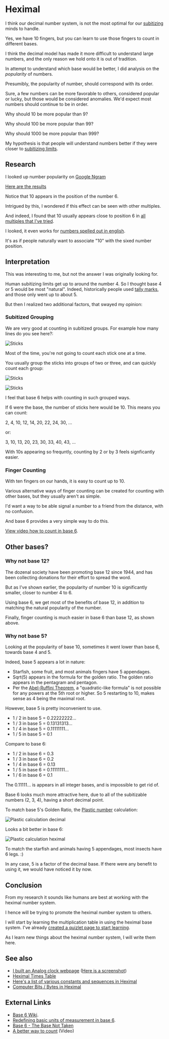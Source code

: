 # Heximal

I think our decimal number system, is not the most optimal for our [subitizing](https://en.wikipedia.org/wiki/Subitizing) minds to handle.

Yes, we have 10 fingers, but you can learn to use those fingers to count in different bases.

I think the decimal model has made it more difficult to understand large numbers, and the only reason we hold onto it is out of tradition.

In attempt to understand which base would be better, I did analysis on the *popularity* of numbers.

Presumibly, the popularity of number, should correspond with its order.

Sure, a few numbers can be more favorable to others, considered popular or lucky, but those would be considered anomalies. We'd expect most numbers should continue to be in order.

Why should 10 be more popular than 9?

Why should 100 be more popular than 99?

Why should 1000 be more popular than 999?

My hypothesis is that people will understand numbers better if they were closer to [subitizing limits](https://en.wikipedia.org/wiki/Subitizing).

## Research

I looked up number popularity on [Google Ngram](https://books.google.com/ngrams)

[Here are the results](stats.md)

Notice that 10 appears in the position of the number 6.

Intrigued by this, I wondered if this effect can be seen with other multiples.

And indeed, I found that 10 usually appears close to position 6 in [all multiples that I've tried](stats-multiples.md).

I looked, it even works for [numbers spelled out in english](stats-english.md).

It's as if people naturally want to associate "10" with the sixed number position.

## Interpretation

This was interesting to me, but not the answer I was originally looking for.

Human subitizing limits get up to around the number 4. So I thought base 4 or 5 would be most "natural". Indeed, historically people used [tally marks](https://en.wikipedia.org/wiki/Tally_marks), and those only went up to about 5.

But then I realized two additional factors, that swayed my opinion:

### Subitized Grouping

We are very good at counting in subitized groups. For example how many lines do you see here?:

![Sticks](sticks1.png)

Most of the time, you're not going to count each stick one at a time.

You usually group the sticks into groups of two or three, and can quickly count each group:

![Sticks](sticks2.png)

![Sticks](sticks3.png)

I feel that base 6 helps with counting in such grouped ways.

If 6 were the base, the number of sticks here would be 10. This means you can count:

2, 4, 10, 12, 14, 20, 22, 24, 30, ...

or:

3, 10, 13, 20, 23, 30, 33, 40, 43, ...

With 10s appearing so frequntly, counting by 2 or by 3 feels signficantly easier.

### Finger Counting

With ten fingers on our hands, it is easy to count up to 10.

Various alternative ways of finger counting can be created for counting with other bases, but they usually aren't as simple.

I'd want a way to be able signal a number to a friend from the distance, with no confusion.

And base 6 provides a very simple way to do this.

[View video how to count in base 6](https://www.youtube.com/watch?v=VXw40fzWeu0).

## Other bases?

### Why not base 12?

The dozenal society have been promoting base 12 since 1944, and has been collecting donations for their effort to spread the word.

But as I've shown earlier, the popularity of number 10 is significantly smaller, closer to number 4 to 6.

Using base 6, we get most of the benefits of base 12, in addition to matching the natural popularity of the number.

Finally, finger counting is much easier in base 6 than base 12, as shown above.

### Why not base 5?

Looking at the popularity of base 10, sometimes it went lower than base 6, towards base 4 and 5.

Indeed, base 5 appears a lot in nature:

* Starfish, some fruit, and most animals fingers have 5 appendages.
* Sqrt(5) appears in the formula for the golden ratio. The golden ratio appears in the pentagram and pentagon.
* Per the [Abel-Ruffini Theorem](https://en.wikipedia.org/wiki/Abel%E2%80%93Ruffini_theorem), a "quadratic-like formula" is not possible for any powers at the 5th root or higher. So 5 restarting to 10, makes sense as 4 being the maximal root.

However, base 5 is pretty inconvenient to use.

* 1 / 2 in base 5 = 0.22222222...
* 1 / 3 in base 5 = 0.13131313...
* 1 / 4 in base 5 = 0.11111111...
* 1 / 5 in base 5 = 0.1

Compare to base 6:

* 1 / 2 in base 6 = 0.3
* 1 / 3 in base 6 = 0.2
* 1 / 4 in base 6 = 0.13
* 1 / 5 in base 6 = 0.11111111...
* 1 / 6 in base 6 = 0.1

The 0.11111... is appears in all integer bases, and is impossible to get rid of.

Base 6 looks much more attractive here, due to all of the subitizable numbers (2, 3, 4), having a short decimal point.

To match base 5's Golden Ratio, the [Plastic number](https://en.wikipedia.org/wiki/Plastic_number) calculation:

![Plastic calculation decimal](plastic_dec.svg)

Looks a bit better in base 6:

![Plastic calculation heximal](plastic_hex.svg)

To match the starfish and animals having 5 appendages, most insects have 6 legs. :)

In any case, 5 is a factor of the decimal base. If there were any benefit to using it, we would have noticed it by now.

## Conclusion

From my research it sounds like humans are best at working with the heximal number system.

I hence will be trying to promote the heximal number system to others.

I will start by learning the multiplication table in using the heximal base system. I've already [created a quizlet page to start learning](https://quizlet.com/305883769/multiplying-base-6-result-up-to-100-flash-cards/).

As I learn new things about the heximal number system, I will write them here.

## See also

* [I built an Analog clock webpage](clock.htm) ([Here is a screenshot](clock.png))
* [Heximal Times Table](times-table.md)
* [Here's a list of various constants and sequences in Heximal](list-of-numbers)
* [Computer Bits / Bytes in Heximal](bits.md)

## External Links

* [Base 6 Wiki](https://en.wikipedia.org/wiki/Senary).
* [Redefining basic units of measurement in base 6](http://shacktoms.org/base-six/base-six.htm).
* [Base 6 - The Base Not Taken](http://wiki.c2.com/?BaseSix)
* [A better way to count](https://www.youtube.com/watch?v=qID2B4MK7Y0) (Video)
